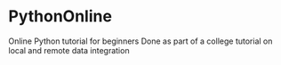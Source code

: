 # PythonOnline
Online Python tutorial for beginners
Done as part of a college tutorial on local and remote data integration
